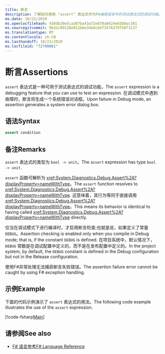 ```yaml
---
title: 断言
description: 了解如何使用 "assert" 表达式作为F#编程语言中的测试表达式的调试功能。
ms.date: 10/22/2019
ms.openlocfilehash: 430db20e5ca307ba43a72e678a0424e03b0ac381
ms.sourcegitcommit: 9bd1c09128e012b6e34bdcbdf3576379f58f3137
ms.translationtype: MT
ms.contentlocale: zh-CN
ms.lasthandoff: 10/23/2019
ms.locfileid: "72799061"
---
```

# <a name="assertions"></a><span data-ttu-id="5c0ea-103">断言</span><span class="sxs-lookup"><span data-stu-id="5c0ea-103">Assertions</span></span>

<span data-ttu-id="5c0ea-104">`assert` 表达式是一种可用于测试表达式的调试功能。</span><span class="sxs-lookup"><span data-stu-id="5c0ea-104">The `assert` expression is a debugging feature that you can use to test an expression.</span></span> <span data-ttu-id="5c0ea-105">在调试模式中遇到故障时，断言将生成一个系统错误对话框。</span><span class="sxs-lookup"><span data-stu-id="5c0ea-105">Upon failure in Debug mode, an assertion generates a system error dialog box.</span></span>

## <a name="syntax"></a><span data-ttu-id="5c0ea-106">语法</span><span class="sxs-lookup"><span data-stu-id="5c0ea-106">Syntax</span></span>

```fsharp
assert condition
```

## <a name="remarks"></a><span data-ttu-id="5c0ea-107">备注</span><span class="sxs-lookup"><span data-stu-id="5c0ea-107">Remarks</span></span>

<span data-ttu-id="5c0ea-108">`assert` 表达式的类型为 `bool -> unit`。</span><span class="sxs-lookup"><span data-stu-id="5c0ea-108">The `assert` expression has type `bool -> unit`.</span></span>

<span data-ttu-id="5c0ea-109">`assert` 函数可解析为 <xref:System.Diagnostics.Debug.Assert%2A?displayProperty=nameWithType>。</span><span class="sxs-lookup"><span data-stu-id="5c0ea-109">The `assert` function resolves to <xref:System.Diagnostics.Debug.Assert%2A?displayProperty=nameWithType>.</span></span> <span data-ttu-id="5c0ea-110">这意味着，其行为等同于直接调用 <xref:System.Diagnostics.Debug.Assert%2A?displayProperty=nameWithType>。</span><span class="sxs-lookup"><span data-stu-id="5c0ea-110">This means its behavior is identical to having called <xref:System.Diagnostics.Debug.Assert%2A?displayProperty=nameWithType> directly.</span></span>

<span data-ttu-id="5c0ea-111">仅当在调试模式下进行编译时，才启用断言检查;也就是说，如果定义了常量 `DEBUG`。</span><span class="sxs-lookup"><span data-stu-id="5c0ea-111">Assertion checking is enabled only when you compile in Debug mode; that is, if the constant `DEBUG` is defined.</span></span> <span data-ttu-id="5c0ea-112">在项目系统中，默认情况下，`DEBUG` 常数是在调试配置中定义的，而不是在发布配置中定义的。</span><span class="sxs-lookup"><span data-stu-id="5c0ea-112">In the project system, by default, the `DEBUG` constant is defined in the Debug configuration but not in the Release configuration.</span></span>

<span data-ttu-id="5c0ea-113">使用F#异常处理无法捕获断言失败错误。</span><span class="sxs-lookup"><span data-stu-id="5c0ea-113">The assertion failure error cannot be caught by using F# exception handling.</span></span>

## <a name="example"></a><span data-ttu-id="5c0ea-114">示例</span><span class="sxs-lookup"><span data-stu-id="5c0ea-114">Example</span></span>

<span data-ttu-id="5c0ea-115">下面的代码示例演示了 `assert` 表达式的用法。</span><span class="sxs-lookup"><span data-stu-id="5c0ea-115">The following code example illustrates the use of the `assert` expression.</span></span>

[!code-fsharp[Main](~/samples/snippets/fsharp/lang-ref-2/snippet5401.fs)]

## <a name="see-also"></a><span data-ttu-id="5c0ea-116">请参阅</span><span class="sxs-lookup"><span data-stu-id="5c0ea-116">See also</span></span>

- [<span data-ttu-id="5c0ea-117">F# 语言参考</span><span class="sxs-lookup"><span data-stu-id="5c0ea-117">F# Language Reference</span></span>](index.md)

